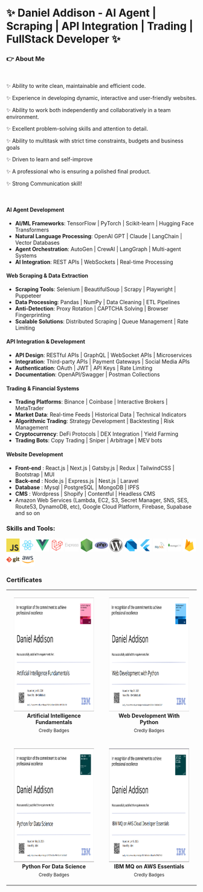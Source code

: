 # ✨ Daniel Addison - AI Agent | Scraping | API Integration | Trading | FullStack Developer ✨

### 👉 About Me
<br/>

✨ Ability to write clean, maintainable and efficient code.

✨ Experience in developing dynamic, interactive and user-friendly websites.

✨ Ability to work both independently and collaboratively in a team environment.

✨ Excellent problem-solving skills and attention to detail.

✨ Ability to multitask with strict time constraints, budgets and business goals

✨ Driven to learn and self-improve

✨ A professional who is ensuring a polished final product.

✨ Strong Communication skill!

<br/>  

#### AI Agent Development
- **AI/ML Frameworks**: TensorFlow | PyTorch | Scikit-learn | Hugging Face Transformers
- **Natural Language Processing**: OpenAI GPT | Claude | LangChain | Vector Databases
- **Agent Orchestration**: AutoGen | CrewAI | LangGraph | Multi-agent Systems
- **AI Integration**: REST APIs | WebSockets | Real-time Processing

#### Web Scraping & Data Extraction
- **Scraping Tools**: Selenium | BeautifulSoup | Scrapy | Playwright | Puppeteer
- **Data Processing**: Pandas | NumPy | Data Cleaning | ETL Pipelines
- **Anti-Detection**: Proxy Rotation | CAPTCHA Solving | Browser Fingerprinting
- **Scalable Solutions**: Distributed Scraping | Queue Management | Rate Limiting

#### API Integration & Development
- **API Design**: RESTful APIs | GraphQL | WebSocket APIs | Microservices
- **Integration**: Third-party APIs | Payment Gateways | Social Media APIs
- **Authentication**: OAuth | JWT | API Keys | Rate Limiting
- **Documentation**: OpenAPI/Swagger | Postman Collections

#### Trading & Financial Systems
- **Trading Platforms**: Binance | Coinbase | Interactive Brokers | MetaTrader
- **Market Data**: Real-time Feeds | Historical Data | Technical Indicators
- **Algorithmic Trading**: Strategy Development | Backtesting | Risk Management
- **Cryptocurrency**: DeFi Protocols | DEX Integration | Yield Farming
- **Trading Bots**: Copy Trading | Sniper | Arbitrage | MEV bots

#### Website Development
- <b>Front-end</b> :  React.js | Next.js | Gatsby.js | Redux | TailwindCSS | Bootstrap | MUI
- <b>Back-end</b> : Node.js | Express.js | Nest.js | Laravel 
- <b>Database</b> : Mysql | PostgreSQL | MongoDB | IPFS
- <b>CMS</b> : Wordpress | Shopify | Contentful | Headless CMS
- Amazon Web Services (Lambda, EC2, S3, Secret Manager, SNS, SES, Route53, DynamoDB, etc), Google Cloud Platform, Firebase, Supabase and so on


### Skills and Tools:

<code><img height="35" src="https://raw.githubusercontent.com/github/explore/80688e429a7d4ef2fca1e82350fe8e3517d3494d/topics/javascript/javascript.png"></code>
<code><img height="35" src="https://raw.githubusercontent.com/github/explore/80688e429a7d4ef2fca1e82350fe8e3517d3494d/topics/react/react.png"></code>
<code><img height="35" src="https://raw.githubusercontent.com/github/explore/80688e429a7d4ef2fca1e82350fe8e3517d3494d/topics/vue/vue.png"></code>
<code><img height="35" src="https://raw.githubusercontent.com/github/explore/80688e429a7d4ef2fca1e82350fe8e3517d3494d/topics/laravel/laravel.png"></code>
<code><img height="35" src="https://raw.githubusercontent.com/github/explore/80688e429a7d4ef2fca1e82350fe8e3517d3494d/topics/express/express.png"></code>
<code><img height="35" src="https://raw.githubusercontent.com/github/explore/80688e429a7d4ef2fca1e82350fe8e3517d3494d/topics/nodejs/nodejs.png"></code>
<code><img height="35" src="https://raw.githubusercontent.com/github/explore/80688e429a7d4ef2fca1e82350fe8e3517d3494d/topics/php/php.png"></code>
<code><img height="35" src="https://raw.githubusercontent.com/github/explore/80688e429a7d4ef2fca1e82350fe8e3517d3494d/topics/wordpress/wordpress.png"></code>
<code><img height="35" src="https://raw.githubusercontent.com/github/explore/80688e429a7d4ef2fca1e82350fe8e3517d3494d/topics/dart/dart.png"></code>
<code><img height="35" src="https://raw.githubusercontent.com/github/explore/80688e429a7d4ef2fca1e82350fe8e3517d3494d/topics/flutter/flutter.png"></code>
<code><img height="35" src="https://raw.githubusercontent.com/github/explore/80688e429a7d4ef2fca1e82350fe8e3517d3494d/topics/mysql/mysql.png"></code>
<code><img height="35" src="https://raw.githubusercontent.com/github/explore/80688e429a7d4ef2fca1e82350fe8e3517d3494d/topics/mongodb/mongodb.png"></code>
<code><img height="35" src="https://raw.githubusercontent.com/github/explore/80688e429a7d4ef2fca1e82350fe8e3517d3494d/topics/firebase/firebase.png"></code>
<code><img height="35" src="https://raw.githubusercontent.com/github/explore/80688e429a7d4ef2fca1e82350fe8e3517d3494d/topics/git/git.png"></code>
<code><img height="35" src="https://raw.githubusercontent.com/github/explore/80688e429a7d4ef2fca1e82350fe8e3517d3494d/topics/aws/aws.png"></code>

### Certificates

<table align="center">
  <tr>
    <td align="center" width="50%" style="padding: 20px;">
      <a href="https://www.credly.com/badges/74384c0d-5bcb-4532-be0b-df4fc85bd168/public_url">
        <img src="./certificates/artificial-intelligence-fundamentals.PNG" height = "300" alt="ai-fundamentals"/>
      </a>
      <br/>
      <b>Artificial Intelligence Fundamentals</b>
      <br/>
      <sub>Credly Badges</sub>
    </td>
    <td align="center" width="50%" style="padding: 20px;">
      <a href="https://www.credly.com/badges/c4ee3a3a-aab9-4258-8e19-5d65eb82323f/public_url">
        <img src="./certificates/web-development-with-python.PNG" height = "300" alt="Web Development With Python"/>
      </a>
      <br/>
      <b>Web Development With Python</b>
      <br/>
      <sub>Credly Badges</sub>
    </td>
  </tr>
  <tr>
    <td align="center" width="50%" style="padding: 20px;">
      <a href="https://www.credly.com/badges/74384c0d-5bcb-4532-be0b-df4fc85bd168/public_url">
        <img src="./certificates/python-for-data-science.PNG" height = "300" alt="Python For Data Science"/>
      </a>
      <br/>
      <b>Python For Data Science</b>
      <br/>
      <sub>Credly Badges</sub>
    </td>
    <td align="center" width="50%" style="padding: 20px;">
      <a href="https://www.credly.com/badges/05213618-6a0e-45d8-ad4f-b47996275492/public_url">
        <img src="./certificates/IBM-MQ-on-AWS-Cloud-Developer-Essentials.PNG" height = "300" alt="IBM MQ on AWS Cloud Developer Essentials"/>
      </a>
      <br/>
      <b>IBM MQ on AWS Essentials</b>
      <br/>
      <sub>Credly Badges</sub>
    </td>
  </tr>
</table>